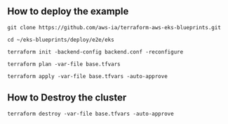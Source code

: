 ## How to deploy the example

    git clone https://github.com/aws-ia/terraform-aws-eks-blueprints.git

    cd ~/eks-blueprints/deploy/e2e/eks

    terraform init -backend-config backend.conf -reconfigure

    terraform plan -var-file base.tfvars

    terraform apply -var-file base.tfvars -auto-approve

## How to Destroy the cluster

    terraform destroy -var-file base.tfvars -auto-approve
